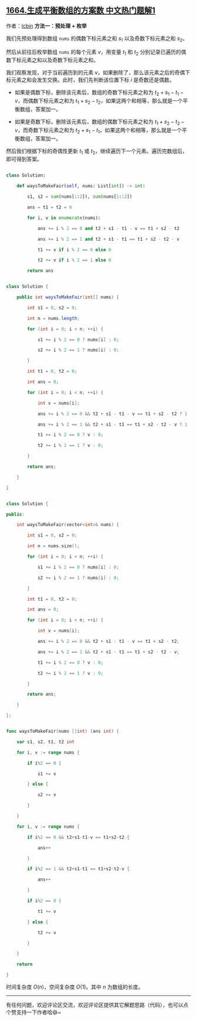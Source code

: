 ## [1664.生成平衡数组的方案数 中文热门题解1](https://leetcode.cn/problems/ways-to-make-a-fair-array/solutions/100000/by-lcbin-3jl3)

作者：[lcbin](https://leetcode.cn/u/lcbin)
**方法一：预处理 + 枚举**

我们先预处理得到数组 `nums` 的偶数下标元素之和 $s_1$ 以及奇数下标元素之和 $s_2$。

然后从前往后枚举数组 `nums` 的每个元素 $v$，用变量 $t_1$ 和 $t_2$ 分别记录已遍历的偶数下标元素之和以及奇数下标元素之和。

我们观察发现，对于当前遍历到的元素 $v$，如果删除了，那么该元素之后的奇偶下标元素之和会发生交换。此时，我们先判断该位置下标 $i$ 是奇数还是偶数。

-   如果是偶数下标，删除该元素后，数组的奇数下标元素之和为 $t_2 + s_1 - t_1 - v$，而偶数下标元素之和为 $t_1 + s_2 - t_2$，如果这两个和相等，那么就是一个平衡数组，答案加一。

-   如果是奇数下标，删除该元素后，数组的偶数下标元素之和为 $t_1 + s_2 - t_2 - v$，而奇数下标元素之和为 $t_2 + s_1 - t_1$，如果这两个和相等，那么就是一个平衡数组，答案加一。

然后我们根据下标的奇偶性更新 $t_1$ 或 $t_2$，继续遍历下一个元素。遍历完数组后，即可得到答案。


```python [sol1-Python3]
class Solution:
    def waysToMakeFair(self, nums: List[int]) -> int:
        s1, s2 = sum(nums[::2]), sum(nums[1::2])
        ans = t1 = t2 = 0
        for i, v in enumerate(nums):
            ans += i % 2 == 0 and t2 + s1 - t1 - v == t1 + s2 - t2
            ans += i % 2 == 1 and t2 + s1 - t1 == t1 + s2 - t2 - v
            t1 += v if i % 2 == 0 else 0
            t2 += v if i % 2 == 1 else 0
        return ans
```


```java [sol1-Java]
class Solution {
    public int waysToMakeFair(int[] nums) {
        int s1 = 0, s2 = 0;
        int n = nums.length;
        for (int i = 0; i < n; ++i) {
            s1 += i % 2 == 0 ? nums[i] : 0;
            s2 += i % 2 == 1 ? nums[i] : 0;
        }
        int t1 = 0, t2 = 0;
        int ans = 0;
        for (int i = 0; i < n; ++i) {
            int v = nums[i];
            ans += i % 2 == 0 && t2 + s1 - t1 - v == t1 + s2 - t2 ? 1 : 0;
            ans += i % 2 == 1 && t2 + s1 - t1 == t1 + s2 - t2 - v ? 1 : 0;
            t1 += i % 2 == 0 ? v : 0;
            t2 += i % 2 == 1 ? v : 0;
        }
        return ans;
    }
}
```



```cpp [sol1-C++]
class Solution {
public:
    int waysToMakeFair(vector<int>& nums) {
        int s1 = 0, s2 = 0;
        int n = nums.size();
        for (int i = 0; i < n; ++i) {
            s1 += i % 2 == 0 ? nums[i] : 0;
            s2 += i % 2 == 1 ? nums[i] : 0;
        }
        int t1 = 0, t2 = 0;
        int ans = 0;
        for (int i = 0; i < n; ++i) {
            int v = nums[i];
            ans += i % 2 == 0 && t2 + s1 - t1 - v == t1 + s2 - t2;
            ans += i % 2 == 1 && t2 + s1 - t1 == t1 + s2 - t2 - v;
            t1 += i % 2 == 0 ? v : 0;
            t2 += i % 2 == 1 ? v : 0;
        }
        return ans;
    }
};
```


```go [sol1-Go]
func waysToMakeFair(nums []int) (ans int) {
	var s1, s2, t1, t2 int
	for i, v := range nums {
		if i%2 == 0 {
			s1 += v
		} else {
			s2 += v
		}
	}
	for i, v := range nums {
		if i%2 == 0 && t2+s1-t1-v == t1+s2-t2 {
			ans++
		}
		if i%2 == 1 && t2+s1-t1 == t1+s2-t2-v {
			ans++
		}
		if i%2 == 0 {
			t1 += v
		} else {
			t2 += v
		}
	}
	return
}
```

时间复杂度 $O(n)$，空间复杂度 $O(1)$。其中 $n$ 为数组的长度。


---

有任何问题，欢迎评论区交流，欢迎评论区提供其它解题思路（代码），也可以点个赞支持一下作者哈😄~